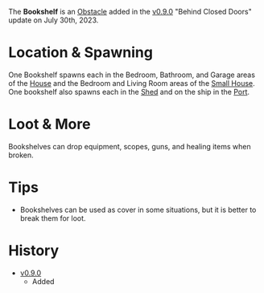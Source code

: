 The **Bookshelf** is an [Obstacle](/obstacles) added in the [v0.9.0](https://github.com/HasangerGames/suroi/releases/tag/v0.9.0) "Behind Closed Doors" update on July 30th, 2023.

# Location & Spawning

One Bookshelf spawns each in the Bedroom, Bathroom, and Garage areas of the [House](/buildings/house) and the Bedroom and Living Room areas of the [Small House](/buildings/small_house). One bookshelf also spawns each in the [Shed](/buildings/port_shed) and on the ship in the [Port](/buildings/port).

# Loot & More

Bookshelves can drop equipment, scopes, guns, and healing items when broken.

# Tips

- Bookshelves can be used as cover in some situations, but it is better to break them for loot.

# History

- [v0.9.0](https://github.com/HasangerGames/suroi/releases/tag/v0.9.0)
  - Added
